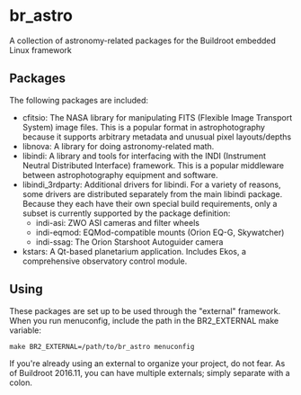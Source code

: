 # br_astro
A collection of astronomy-related packages for the Buildroot embedded Linux framework

## Packages
The following packages are included:
* cfitsio: The NASA library for manipulating FITS (Flexible Image Transport System) image files. This is a popular format in astrophotography because it supports arbitrary metadata and unusual pixel layouts/depths
* libnova: A library for doing astronomy-related math.
* libindi: A library and tools for interfacing with the INDI (Instrument Neutral Distributed Interface) framework. This is a popular middleware between astrophotography equipment and software. 
* libindi_3rdparty: Additional drivers for libindi. For a variety of reasons, some drivers are distributed separately from the main libindi package. Because they each have their own special build requirements, only a subset is currently supported by the package definition:
    * indi-asi: ZWO ASI cameras and filter wheels
    * indi-eqmod: EQMod-compatible mounts (Orion EQ-G, Skywatcher)
    * indi-ssag: The Orion Starshoot Autoguider camera
* kstars: A Qt-based planetarium application. Includes Ekos, a comprehensive observatory control module.

## Using
These packages are set up to be used through the "external" framework. When you run menuconfig, include the path in the BR2_EXTERNAL make variable:

    make BR2_EXTERNAL=/path/to/br_astro menuconfig
 
If you're already using an external to organize your project, do not fear. As of Buildroot 2016.11, you can have multiple externals; simply separate with a colon.

